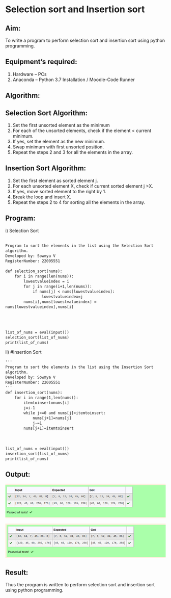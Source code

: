 # Selection sort and Insertion sort

## Aim:
To write a program to perform selection sort and insertion sort using python programming.

## Equipment’s required:
1.	Hardware – PCs
2.	Anaconda – Python 3.7 Installation / Moodle-Code Runner

## Algorithm:

## Selection Sort Algorithm:
1.	Set the first unsorted element as the minimum
2.	For each of the unsorted elements, check if the element < current minimum.
3.	If yes, set the element as the new minimum.
4.	Swap minimum with first unsorted position.
5.	Repeat the steps 2 and 3 for all the elements in the array.

## Insertion Sort Algorithm:
1.	Set the first element as sorted element j.
2.	For each unsorted element X, check if current sorted element j >X.
3.	If yes, move sorted element to the right by 1.
4.	Break the loop and insert X.
5.	Repeat the steps 2 to 4 for sorting all the elements in the array.

## Program:
i)	Selection Sort
```

Program to sort the elements in the list using the Selection Sort algorithm.
Developed by: Sowmya V
RegisterNumber: 22005551

def selection_sort(nums):
    for i in range(len(nums)):
        lowestvalueindex = i
        for j in range(i+1,len(nums)):
            if nums[j] < nums[lowestvalueindex]:
                lowestvalueindex=j
        nums[i],nums[lowestvalueindex] = nums[lowestvalueindex],nums[i]
    
    
    
    
list_of_nums = eval(input())
selection_sort(list_of_nums)
print(list_of_nums)

```
ii)	#Insertion Sort
```
''' 
Program to sort the elements in the list using the Insertion Sort algorithm.
Developed by: Sowmya V
RegisterNumber: 22005551
'''
def insertion_sort(nums):
    for i in range(1,len(nums)):
        itemtoinsert=nums[i]
        j=i-1
        while j>=0 and nums[j]>itemtoinsert:
            nums[j+1]=nums[j]
            j-=1
        nums[j+1]=itemtoinsert
    
    
    
list_of_nums = eval(input())
insertion_sort(list_of_nums)
print(list_of_nums)

```

## Output:
![output](/out1.png)

![output](/out2.png)

## Result:
Thus the program is written to perform selection sort and insertion sort using python programming.
